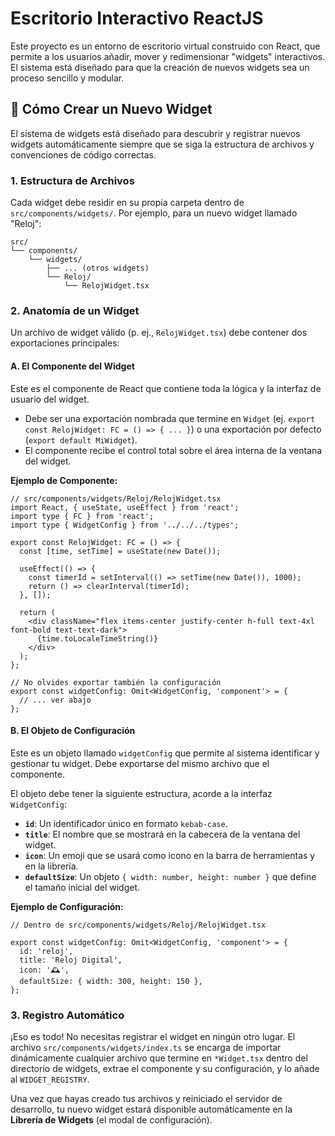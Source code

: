 # Escritorio Interactivo ReactJS

Este proyecto es un entorno de escritorio virtual construido con React, que permite a los usuarios añadir, mover y redimensionar "widgets" interactivos. El sistema está diseñado para que la creación de nuevos widgets sea un proceso sencillo y modular.

## 🚀 Cómo Crear un Nuevo Widget

El sistema de widgets está diseñado para descubrir y registrar nuevos widgets automáticamente siempre que se siga la estructura de archivos y convenciones de código correctas.

### 1. Estructura de Archivos

Cada widget debe residir en su propia carpeta dentro de `src/components/widgets/`. Por ejemplo, para un nuevo widget llamado "Reloj":

```
src/
└── components/
    └── widgets/
        ├── ... (otros widgets)
        └── Reloj/
            └── RelojWidget.tsx
```

### 2. Anatomía de un Widget

Un archivo de widget válido (p. ej., `RelojWidget.tsx`) debe contener dos exportaciones principales:

#### A. El Componente del Widget

Este es el componente de React que contiene toda la lógica y la interfaz de usuario del widget.

* Debe ser una exportación nombrada que termine en `Widget` (ej. `export const RelojWidget: FC = () => { ... }`) o una exportación por defecto (`export default MiWidget`).
* El componente recibe el control total sobre el área interna de la ventana del widget.

**Ejemplo de Componente:**
```tsx
// src/components/widgets/Reloj/RelojWidget.tsx
import React, { useState, useEffect } from 'react';
import type { FC } from 'react';
import type { WidgetConfig } from '../../../types';

export const RelojWidget: FC = () => {
  const [time, setTime] = useState(new Date());

  useEffect(() => {
    const timerId = setInterval(() => setTime(new Date()), 1000);
    return () => clearInterval(timerId);
  }, []);

  return (
    <div className="flex items-center justify-center h-full text-4xl font-bold text-text-dark">
      {time.toLocaleTimeString()}
    </div>
  );
};

// No olvides exportar también la configuración
export const widgetConfig: Omit<WidgetConfig, 'component'> = {
  // ... ver abajo
};
```

#### B. El Objeto de Configuración

Este es un objeto llamado `widgetConfig` que permite al sistema identificar y gestionar tu widget. Debe exportarse del mismo archivo que el componente.

El objeto debe tener la siguiente estructura, acorde a la interfaz `WidgetConfig`:

* **`id`**: Un identificador único en formato `kebab-case`.
* **`title`**: El nombre que se mostrará en la cabecera de la ventana del widget.
* **`icon`**: Un emoji que se usará como icono en la barra de herramientas y en la librería.
* **`defaultSize`**: Un objeto `{ width: number, height: number }` que define el tamaño inicial del widget.

**Ejemplo de Configuración:**
```tsx
// Dentro de src/components/widgets/Reloj/RelojWidget.tsx

export const widgetConfig: Omit<WidgetConfig, 'component'> = {
  id: 'reloj',
  title: 'Reloj Digital',
  icon: '🕰️',
  defaultSize: { width: 300, height: 150 },
};
```

### 3. Registro Automático

¡Eso es todo! No necesitas registrar el widget en ningún otro lugar. El archivo `src/components/widgets/index.ts` se encarga de importar dinámicamente cualquier archivo que termine en `*Widget.tsx` dentro del directorio de widgets, extrae el componente y su configuración, y lo añade al `WIDGET_REGISTRY`.

Una vez que hayas creado tus archivos y reiniciado el servidor de desarrollo, tu nuevo widget estará disponible automáticamente en la **Librería de Widgets** (el modal de configuración).